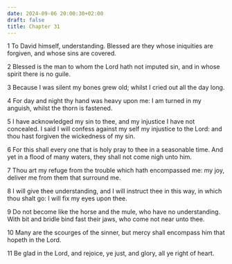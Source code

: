 ```yaml
---
date: 2024-09-06 20:00:30+02:00
draft: false
title: Chapter 31
---
```




1 To David himself, understanding. Blessed are they whose iniquities are forgiven, and whose sins are covered.

2 Blessed is the man to whom the Lord hath not imputed sin, and in whose spirit there is no guile.

3 Because I was silent my bones grew old; whilst I cried out all the day long.

4 For day and night thy hand was heavy upon me: I am turned in my anguish, whilst the thorn is fastened.

5 I have acknowledged my sin to thee, and my injustice I have not concealed. I said I will confess against my self my injustice to the Lord: and thou hast forgiven the wickedness of my sin.

6 For this shall every one that is holy pray to thee in a seasonable time. And yet in a flood of many waters, they shall not come nigh unto him.

7 Thou art my refuge from the trouble which hath encompassed me: my joy, deliver me from them that surround me.

8 I will give thee understanding, and I will instruct thee in this way, in which thou shalt go: I will fix my eyes upon thee.

9 Do not become like the horse and the mule, who have no understanding. With bit and bridle bind fast their jaws, who come not near unto thee.

10 Many are the scourges of the sinner, but mercy shall encompass him that hopeth in the Lord.

11 Be glad in the Lord, and rejoice, ye just, and glory, all ye right of heart.

